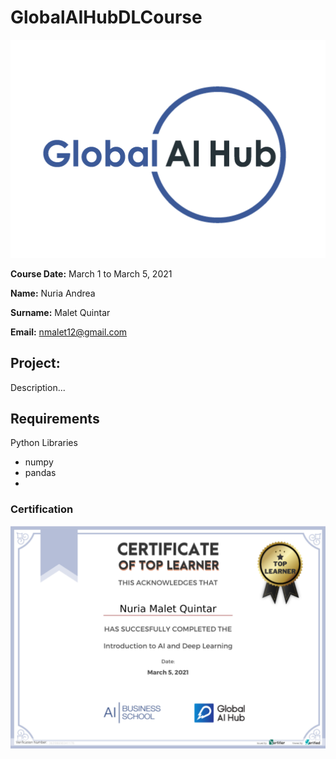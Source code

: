 # GlobalAIHubDLCourse

![LO](img/logo.png)

**Course Date:** March 1 to March 5, 2021

**Name:** Nuria Andrea

**Surname:** Malet Quintar

**Email:** nmalet12@gmail.com


## Project:

Description...

## Requirements

Python Libraries

* numpy
* pandas
*

### Certification

![Display certificate once earned](img/top_learner.png)
